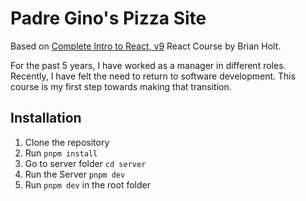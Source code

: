 # Padre Gino's Pizza Site

Based on [Complete Intro to React, v9](https://frontendmasters.com/courses/complete-react-v9/) React Course by Brian Holt.

For the past 5 years, I have worked as a manager in different roles. Recently, I have felt the need to return to software development. This course is my first step towards making that transition.

## Installation

1. Clone the repository
2. Run `pnpm install`
3. Go to server folder `cd server`
4. Run the Server `pnpm dev`
5. Run `pnpm dev` in the root folder